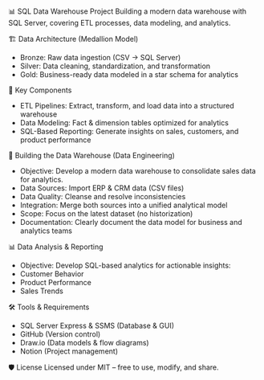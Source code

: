 📊 SQL Data Warehouse Project
Building a modern data warehouse with SQL Server, covering ETL processes, data modeling, and analytics.

🏗️ Data Architecture (Medallion Model)
- Bronze: Raw data ingestion (CSV → SQL Server)
- Silver: Data cleaning, standardization, and transformation
- Gold: Business-ready data modeled in a star schema for analytics

🔑 Key Components
- ETL Pipelines: Extract, transform, and load data into a structured warehouse
- Data Modeling: Fact & dimension tables optimized for analytics
- SQL-Based Reporting: Generate insights on sales, customers, and product performance

🏢 Building the Data Warehouse (Data Engineering)
- Objective: Develop a modern data warehouse to consolidate sales data for analytics.
- Data Sources: Import ERP & CRM data (CSV files)
- Data Quality: Cleanse and resolve inconsistencies
- Integration: Merge both sources into a unified analytical model
- Scope: Focus on the latest dataset (no historization)
- Documentation: Clearly document the data model for business and analytics teams
  
📊 Data Analysis & Reporting
- Objective: Develop SQL-based analytics for actionable insights:
- Customer Behavior
- Product Performance
- Sales Trends
  
🛠️ Tools & Requirements
- SQL Server Express & SSMS (Database & GUI)
- GitHub (Version control)
- Draw.io (Data models & flow diagrams)
- Notion (Project management)

🛡️ License
Licensed under MIT – free to use, modify, and share.
